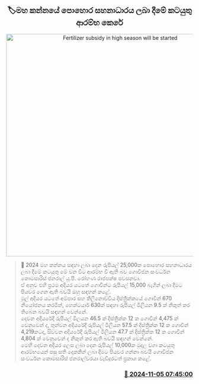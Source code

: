 <p align='center'><b><h2 align='center' title='Fertilizer subsidy in high season will be started'>🏷මහ කන්නයේ පොහොර සහනාධාරය ලබා දීමේ කටයුතු ආරම්භ කෙරේ</h2></b></p>
<p align='center'><img src='https://helakuru.sgp1.cdn.digitaloceanspaces.com/esana/images/lib/pohora-archived.jpg' width='600' alt='Fertilizer subsidy in high season will be started'></p>

>📝 2024 මහ කන්නය සඳහා ලබා දෙන රුපියල් 25,000ක පොහොර සහනාධාරය ලබා දීමේ කටයුතු මේ වන විට ආරම්භ වී ඇති බව ගොවිජන සංවර්ධන කොමසාරිස් ජනරාල් යූ.පී. රෝහණ රාජපක්ෂ පවසනවා.<br>ඒ අනුව එහි ප්‍රථම අදියර යටතේ ගොවීන්ට රුපියල් 15,000 බැගින් ලබා දීමට පියවර ගෙන ඇති බවයි ඔහු සඳහන් කළේ.<br>මුල් අදියර යටතේ අම්පාර සහ කිලිනොච්චිය දිස්ත්‍රික්කයේ ගොවීන් 670 නියෝජනය කරමින්, හෙක්ටයාර් 630ක් සඳහා රුපියල් මිලියන 9.5 ක් නිකුත් කර තිබෙන බවයි සඳහන් වෙන්නේ.<br>දෙවන අදියරේදී රුපියල් මිලයන 46.5 ක් දිස්ත්‍රික්ක 12 ක ගොවීන් 4,475 ක් වෙනුවෙන් ද, තුන්වන අදියරේදී රුපියල් මිලියන 57.5 ක් දිස්ත්‍රික්ක 12 ක ගොවීන් 4,219කටද, සිව්වන අදියරේදී රුපියල් මිලියන 47.7 ක් දිස්ත්‍රික්ක 12 ක ගොවීන් 4,804 ක් වෙනුවෙන් ද නිකුත් කර ඇති බවයි සඳහන් වෙන්නේ.<br>මෙහි දෙවන අදියර ලෙස ලබා දෙන රුපියල් 10,000ක මුදල වගා කටයුතු ආරම්භයෙන් පසු සති දෙකකින් ලබා දීමට පියවර ගන්නා බවයි ගොවිජන සංවර්ධන කොමසාරිස් ජනරාල්වරයා වැඩිදුරටත් ප්‍රකාශ කළේ.<br>

<h3 align='right'><a href='https://www.helakuru.lk/esana/p/104750/'>📅 2024-11-05 07:45:00</a></h3>
